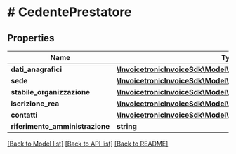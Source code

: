 # # CedentePrestatore

## Properties

Name | Type | Description | Notes
------------ | ------------- | ------------- | -------------
**dati_anagrafici** | [**\InvoicetronicInvoiceSdk\Model\DatiAnagraficiCedentePrestatore**](DatiAnagraficiCedentePrestatore.md) |  | [optional]
**sede** | [**\InvoicetronicInvoiceSdk\Model\SedeCedentePrestatore**](SedeCedentePrestatore.md) |  | [optional]
**stabile_organizzazione** | [**\InvoicetronicInvoiceSdk\Model\StabileOrganizzazione**](StabileOrganizzazione.md) |  | [optional]
**iscrizione_rea** | [**\InvoicetronicInvoiceSdk\Model\IscrizioneREA**](IscrizioneREA.md) |  | [optional]
**contatti** | [**\InvoicetronicInvoiceSdk\Model\Contatti**](Contatti.md) |  | [optional]
**riferimento_amministrazione** | **string** |  | [optional]

[[Back to Model list]](../../README.md#models) [[Back to API list]](../../README.md#endpoints) [[Back to README]](../../README.md)
